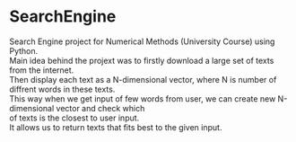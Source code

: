 # SearchEngine
Search Engine project for Numerical Methods (University Course) using Python.  
Main idea behind the projext was to firstly download a large set of texts from the internet.  
Then display each text as a N-dimensional vector, where N is number of diffrent words in these texts.  
This way when we get input of few words from user, we can create new N-dimensional vector and check which  
of texts is the closest to user input.  
It allows us to return texts that fits best to the given input.
